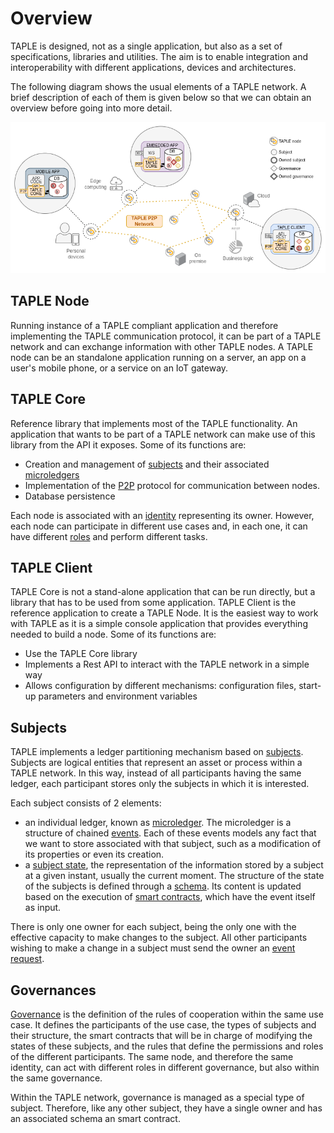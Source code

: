 # Overview
TAPLE is designed, not as a single application, but also as a set of specifications, libraries and utilities. The aim is to enable integration and interoperability with different applications, devices and architectures. 

The following diagram shows the usual elements of a TAPLE network. A brief description of each of them is given below so that we can obtain an overview before going into more detail.

![Net overview](../img/net-overview.png)

## TAPLE Node
Running instance of a TAPLE compliant application and therefore implementing the TAPLE communication protocol, it can be part of a TAPLE network and can exchange information with other TAPLE nodes. A TAPLE node can be an standalone application running on a server, an app on a user's mobile phone, or a service on an IoT gateway.

## TAPLE Core
Reference library that implements most of the TAPLE functionality. An application that wants to be part of a TAPLE network can make use of this library from the API it exposes. Some of its functions are:
- Creation and management of [subjects](./subjects.md) and their associated [microledgers](./subjects.md#microledger) 
- Implementation of the [P2P](./glossary.md#p2p) protocol for communication between nodes.
- Database persistence

Each node is associated with an [identity](./identity.md) representing its owner. However, each node can participate in different use cases and, in each one, it can have different [roles](./roles.md) and perform different tasks. 

## TAPLE Client
TAPLE Core is not a stand-alone application that can be run directly, but a library that has to be used from some application. TAPLE Client is the reference application to create a TAPLE Node. It is the easiest way to work with TAPLE as it is a simple console application that provides everything needed to build a node. Some of its functions are:
- Use the TAPLE Core library
- Implements a Rest API to interact with the TAPLE network in a simple way
- Allows configuration by different mechanisms: configuration files, start-up parameters and environment variables

## Subjects
TAPLE implements a ledger partitioning mechanism based on [subjects](./subjects.md). Subjects are logical entities that represent an asset or process within a TAPLE network. In this way, instead of all participants having the same ledger, each participant stores only the subjects in which it is interested. 

Each subject consists of 2 elements: 
- an individual ledger, known as [microledger](./subjects.md#microledger). The microledger is a structure of chained [events](./events.md). Each of these events models any fact that we want to store associated with that subject, such as a modification of its properties or even its creation. 
- a [subject state](./subjects.md#subject-state), the representation of the information stored by a subject at a given instant, usually the current moment. The structure of the state of the subjects is defined through a [schema](./schemas.md). Its content is updated based on the execution of [smart contracts](./smart-contracts.md), which have the event itself as input. 

There is only one owner for each subject, being the only one with the effective capacity to make changes to the subject. All other participants wishing to make a change in a subject must send the owner an [event request](./events.md#event-life-cycle). 

## Governances
[Governance](./governance.md) is the definition of the rules of cooperation within the same use case. It defines the participants of the use case, the types of subjects and their structure, the smart contracts that will be in charge of modifying the states of these subjects, and the rules that define the permissions and roles of the different participants. The same node, and therefore the same identity, can act with different roles in different governance, but also within the same governance.

Within the TAPLE network, governance is managed as a special type of subject. Therefore, like any other subject, they have a single owner and has an associated schema an smart contract.
